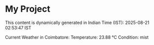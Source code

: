 # My Project

This content is dynamically generated in Indian Time (IST): 2025-08-21 02:53:47 IST


Current Weather in Coimbatore:
Temperature: 23.88 °C
Condition: mist
